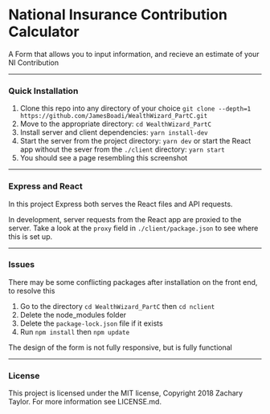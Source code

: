 # National Insurance Contribution Calculator

A Form that allows you to input information, and recieve an estimate of your NI Contribution

---

### Quick Installation

1. Clone this repo into any directory of your choice `git clone --depth=1 https://github.com/JamesBoadi/WealthWizard_PartC.git`
2. Move to the appropriate directory: `cd WealthWizard_PartC`
3. Install server and client dependencies: `yarn install-dev`
4. Start the server from the project directory: `yarn dev` or start the React app without the sever from the `./client` directory: `yarn start`
5. You should see a page resembling this screenshot 

---

### Express and React

In this project Express both serves the React files and API requests.

In development, server requests from the React app are proxied to the server. Take a look at the `proxy` field in `./client/package.json` to see where this is set up.

---

### Issues

There may be some conflicting packages after installation on the front end, to resolve this

1. Go to the directory `cd WealthWizard_PartC` then `cd nclient`
2. Delete the node_modules folder
3. Delete the `package-lock.json` file if it exists
4. Run `npm install` then `npm update`

The design of the form is not fully responsive, but is fully functional

---

### License

This project is licensed under the MIT license, Copyright 2018 Zachary Taylor. For more information see LICENSE.md.
